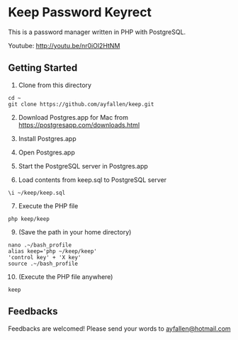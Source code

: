 # Keep Password Keyrect

This is a password manager written in PHP with PostgreSQL.

Youtube: http://youtu.be/nr0iOl2HtNM

## Getting Started

1. Clone from this directory
```
cd ~
git clone https://github.com/ayfallen/keep.git
```

2. Download Postgres.app for Mac from https://postgresapp.com/downloads.html

3. Install Postgres.app

4. Open Postgres.app

5. Start the PostgreSQL server in Postgres.app

6. Load contents from keep.sql to PostgreSQL server
```
\i ~/keep/keep.sql
```

7. Execute the PHP file
```
php keep/keep
```

9. (Save the path in your home directory)
```
nano .~/bash_profile
alias keep='php ~/keep/keep'
'control key' + 'X key'
source .~/bash_profile
```

10. (Execute the PHP file anywhere)
```
keep
```

## Feedbacks

Feedbacks are welcomed!
Please send your words to ayfallen@hotmail.com